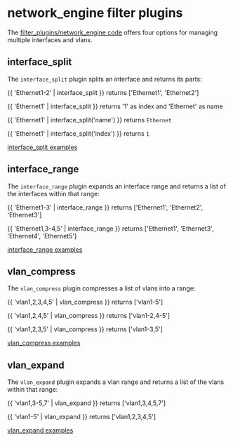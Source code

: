 # network_engine filter plugins

The [filter_plugins/network_engine code](https://github.com/ansible-network/network-engine/blob/devel/library/filter_plugins/network_engine.py)
offers four options for managing multiple interfaces and vlans.

## interface_split

The `interface_split` plugin splits an interface and returns its parts:

{{ 'Ethernet1-2' | interface_split }} returns ['Ethernet1', 'Ethernet2']

{{ 'Ethernet1' | interface_split }} returns '1' as index and 'Ethernet' as name

{{ 'Ethernet1' | interface_split('name') }} returns `Ethernet`

{{ 'Ethernet1' | interface_split('index') }} returns `1`

[interface_split examples](https://github.com/ansible-network/network-engine/blob/devel/tests/interface_split/interface_split/tasks/interface_split.yaml)

## interface_range

The `interface_range` plugin expands an interface range and returns a list of the interfaces within that range:

{{ 'Ethernet1-3' | interface_range }} returns ['Ethernet1', 'Ethernet2', 'Ethernet3']

{{ 'Ethernet1,3-4,5' | interface_range }} returns ['Ethernet1', 'Ethernet3', 'Ethernet4', 'Ethernet5']

[interface_range examples](https://github.com/ansible-network/network-engine/blob/devel/tests/interface_range/interface_range/tasks/interface_range.yaml)

## vlan_compress

The `vlan_compress` plugin compresses a list of vlans into a range: 

{{ 'vlan1,2,3,4,5' | vlan_compress }} returns ['vlan1-5']

{{ 'vlan1,2,4,5' | vlan_compress }} returns ['vlan1-2,4-5']

{{ 'vlan1,2,3,5' | vlan_compress }} returns ['vlan1-3,5']

[vlan_compress examples](https://github.com/ansible-network/network-engine/blob/devel/tests/vlan_compress/vlan_compress/tasks/vlan_compress.yaml)

## vlan_expand

The `vlan_expand` plugin expands a vlan range and returns a list of the vlans within that range:

{{ 'vlan1,3-5,7' | vlan_expand }} returns ['vlan1,3,4,5,7']

{{ 'vlan1-5' | vlan_expand }} returns ['vlan1,2,3,4,5']

[vlan_expand examples](https://github.com/ansible-network/network-engine/blob/devel/tests/vlan_expand/vlan_expand/tasks/vlan_expand.yaml)
